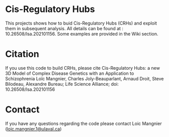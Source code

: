 # Cis-Regulatory Hubs
This projects shows how to buid Cis-Regulatory Hubs (CRHs) and exploit them in subsequent analysis. All details can be found at : 10.26508/lsa.202101156. Some examples are provided in the Wiki section.


# Citation
If you use this code to build CRHs, please cite  Cis-Regulatory Hubs: a new 3D Model of Complex Disease Genetics with an Application to Schizophrenia
Loïc Mangnier, Charles Joly-Beauparlant, Arnaud Droit, Steve Bilodeau, Alexandre Bureau; Life Science Alliance; doi: 10.26508/lsa.202101156 

# Contact
If you have any questions regarding the code please contact Loic Mangnier (loic.mangnier.1@ulaval.ca)
